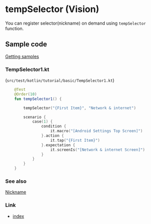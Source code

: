 # tempSelector (Vision)

You can register selector(nickname) on demand using `tempSelector` function.

## Sample code

[Getting samples](../../../getting_samples.md)

### TempSelector1.kt

(`src/test/kotlin/tutorial/basic/TempSelector1.kt`)

```kotlin
    @Test
    @Order(10)
    fun tempSelector1() {

        tempSelector("{First Item}", "Network & internet")

        scenario {
            case(1) {
                condition {
                    it.macro("[Android Settings Top Screen]")
                }.action {
                    it.tap("{First Item}")
                }.expectation {
                    it.screenIs("[Network & internet Screen]")
                }
            }
        }
    }
```

### See also

[Nickname](../../selector_and_nickname/nickname.md)

### Link

- [index](../../../../index.md)


